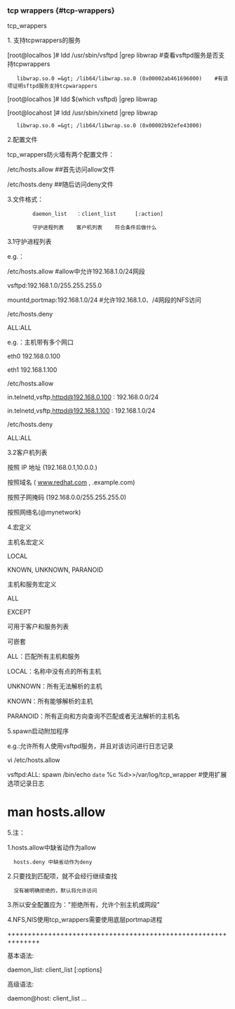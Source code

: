 ### tcp wrappers {#tcp-wrappers}

tcp_wrappers

1\. 支持tcpwrappers的服务

   [root@localhos ]# ldd /usr/sbin/vsftpd  |grep libwrap                  #查看vsftpd服务是否支持tcpwrappers

       libwrap.so.0 =&gt; /lib64/libwrap.so.0 (0x00002ab461696000)    #有该项证明sftpd服务支持tcpwarappers

   [root@localhos ]# ldd $(which vsftpd) |grep libwrap

   [root@locahost ]# ldd /usr/sbin/xinetd |grep libwrap    

       libwrap.so.0 =&gt; /lib64/libwrap.so.0 (0x00002b92efe43000)

2.配置文件

  tcp_wrappers防火墙有两个配置文件：

  /etc/hosts.allow               ##首先访问allow文件

  /etc/hosts.deny                ##随后访问deny文件

3.文件格式：

            daemon_list   ：client_list      [:action]

            守护进程列表    客户机列表    符合条件后做什么

3.1守护进程列表

e.g.：

/etc/hosts.allow   #allow中允许192.168.1.0/24网段

vsftpd:192.168.1.0/255.255.255.0

mountd,portmap:192.168.1.0/24 #允许192.168.1.0、/4网段的NFS访问

/etc/hosts.deny  

ALL:ALL

e.g.：主机带有多个网口

eth0 192.168.0.100

eth1 192.168.1.100

/etc/hosts.allow

in.telnetd,vsftp,httpd@192.168.0.100 : 192.168.0.0/24  

in.telnetd,vsftp,httpd@192.168.1.100 : 192.168.1.0/24

/etc/hosts.deny  

ALL:ALL

3.2客户机列表

按照 IP 地址 (192.168.0.1,10.0.0.)

按照域名 ( www.redhat.com , .example.com)

按照子网掩码 (192.168.0.0/255.255.255.0)

按照网络名(@mynetwork)

4.宏定义

主机名宏定义

   LOCAL

   KNOWN, UNKNOWN, PARANOID

主机和服务宏定义

   ALL

EXCEPT

   可用于客户和服务列表

   可嵌套

ALL：匹配所有主机和服务

LOCAL：名称中没有点的所有主机

UNKNOWN：所有无法解析的主机

KNOWN：所有能够解析的主机

PARANOID：所有正向和方向查询不匹配或者无法解析的主机名

5.spawn启动附加程序

e.g.:允许所有人使用vsftpd服务，并且对该访问进行日志记录

vi /etc/hosts.allow

vsftpd:ALL: spawn /bin/echo `date` %c %d&gt;&gt;/var/log/tcp_wrapper   #使用扩展选项记录日志

# man  hosts.allow

5.注：

   1.hosts.allow中缺省动作为allow

      hosts.deny 中缺省动作为deny

   2.只要找到匹配项，就不会经行继续查找

      没有被明确拒绝的，默认将允许访问

   3.所以安全配置应为：&quot;拒绝所有，允许个别主机或网段&quot;

   4.NFS,NIS使用tcp_wrappers需要使用底层portmap进程

++++++++++++++++++++++++++++++++++++++++++++++++++++++++++++++

基本语法:

daemon_list: client_list [:options]

高级语法:

daemon@host: client_list ...